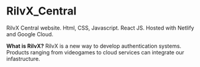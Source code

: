 # RilvX_Central
RilvX Central website. Html, CSS, Javascript. React JS. Hosted with Netlify and Google Cloud.

**What is RilvX?**
RilvX is a new way to develop authentication systems. Products ranging from videogames to cloud services can integrate our infastructure.
